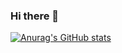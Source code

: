 ### Hi there 👋

[![Anurag's GitHub stats](https://github-readme-stats.vercel.app/api?username=vanessaaurellia)](https://github.com/anuraghazra/github-readme-stats)
